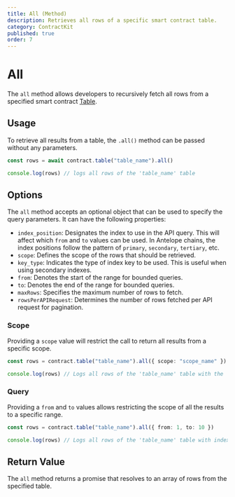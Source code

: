 ```yaml
---
title: All (Method)
description: Retrieves all rows of a specific smart contract table.
category: ContractKit
published: true
order: 7
---
```


# All

The `all` method allows developers to recursively fetch all rows from a specified smart contract [Table](/docs/contract-kit/table-class).

## Usage

To retrieve all results from a table, the `.all()` method can be passed without any parameters.

```typescript
const rows = await contract.table("table_name").all()

console.log(rows) // logs all rows of the 'table_name' table
```

## Options

The `all` method accepts an optional object that can be used to specify the query parameters. It can have the following properties:

- `index_position`: Designates the index to use in the API query. This will affect which `from` and `to` values can be used. In Antelope chains, the index positions follow the pattern of `primary`, `secondary`, `tertiary`, etc.
- `scope`: Defines the scope of the rows that should be retrieved.
- `key_type`: Indicates the type of index key to be used. This is useful when using secondary indexes.
- `from`: Denotes the start of the range for bounded queries.
- `to`: Denotes the end of the range for bounded queries.
- `maxRows`: Specifies the maximum number of rows to fetch.
- `rowsPerAPIRequest`: Determines the number of rows fetched per API request for pagination.

### Scope

Providing a `scope` value will restrict the call to return all results from a specific scope.

```typescript
const rows = contract.table("table_name").all({ scope: "scope_name" })

console.log(rows) // Logs all rows of the 'table_name' table with the 'scope_name' scope
```

### Query

Providing a `from` and `to` values allows restricting the scope of all the results to a specific range.

```typescript
const rows = contract.table("table_name").all({ from: 1, to: 10 })

console.log(rows) // Logs all rows of the 'table_name' table with index values between 1 and 10
```

## Return Value

The `all` method returns a promise that resolves to an array of rows from the specified table.
